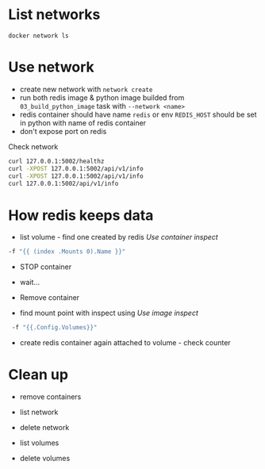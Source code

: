 # List networks

`docker network ls`

# Use network

- create new network with `network create`
- run both redis image & python image builded from `03_build_python_image` task with `--network <name>`
- redis container should have name `redis` or env `REDIS_HOST` should be set in python with name of redis container
- don't expose port on redis


Check network
```sh
curl 127.0.0.1:5002/healthz
curl -XPOST 127.0.0.1:5002/api/v1/info
curl -XPOST 127.0.0.1:5002/api/v1/info
curl 127.0.0.1:5002/api/v1/info
```

# How redis keeps data

- list volume - find one created by redis
*Use  container inspect*
```sh
-f "{{ (index .Mounts 0).Name }}"
```
- STOP container
- wait...
- Remove container

- find mount point with inspect using
*Use image inspect*
```sh
 -f "{{.Config.Volumes}}"
```
- create redis container again attached to volume - check counter

# Clean up
- remove containers

- list network
- delete network

- list volumes
- delete volumes
